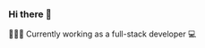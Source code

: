 ### Hi there 👋
👨🏻‍💻 Currently working as a full-stack developer 💻


<!--
**Stianlars1/Stianlars1** is a ✨ _special_ ✨ repository because its `README.md` (this file) appears on your GitHub profile.


- 🔭 I’ve created an audio visualizer <website> available at: https://www.audiovisualizer.io
- 🤔 I’m currently learning ...React, #.NET, hardware and software regarding my bachelor thesis.
- 💬 Ask me anything
- 📫 How to reach me? stian.larsen@mac.com : +47 926 89 781
- ⚡ Fun fact: I produce music as a hobby.
  
"""   A little bit about me   """
  - Been studying for a Bachelor´s Degree in Computer Engineer since 2020, and will be done in May of 2023.
  
  * I`ve been working on databases, websites, math, physics, remote systems and controllers  while studying, and more.
  
Here are some ideas to get you started:

- 🔭 I’m currently working on ...
- 🌱 I’m currently learning ...
- 👯 I’m looking to collaborate on ...
- 🤔 I’m looking for help with ...
- 💬 Ask me about ...
- 📫 How to reach me: ...
- 😄 Pronouns: ...
- ⚡ Fun fact: ...
-->


